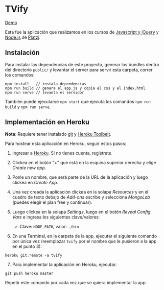 TVify
=====

[Demo](http://slifszyc.github.io/tvify/)

Esta fue la aplicación que realizamos en los cursos de [Javascript y jQuery](https://platzi.com/jquery) y [Node.js](https://platzi.com/nodejs) de [Platzi](https://platzi.com).

## Instalación

Para instalar las dependencias de este proyecto, generar los bundles dentro del directorio `public/` y levantar el server para servir esta carpeta, correr los comandos:

```
npm install   // instala dependencias
npm run build // genera el app.js y copia el css y el index.html
npm run serve // levanta el servidor
```

También puede ejecutarse `npm start` que ejecuta los comandos `npm run build` y `npm run serve`.

## Implementación en Heroku

**Nota**: Requiere tener instalado [git](https://git-scm.com/) y [Heroku Toolbelt](https://toolbelt.heroku.com/).

Para hostear esta aplicación en Heroku, seguir estos pasos:

1. Ingresar a [Heroku](https://heroku.com). Si no tienes cuenta, regístrate.

2. Clickea en el botón "+" que está en la esquina superior derecha y elige *Create new app*.

3. Ponle un nombre, que será parte de la URL de la aplicación y luego clickea en *Create App*.

4. Una vez creada la aplicación clickea en la solapa *Resources* y en el cuadro de texto debajo de *Add-ons* escribe y selecciona *MongoLab* (puedes elegir el plan free y continuar).

5. Luego clickea en la solapa *Settings*, luego en el botón *Reveal Config Vars* e ingresa los siguientes clave/valores:
    * Clave: `NODE_PATH`, valor: `./bin`

6. En una Terminal, en la carpeta de la app, ejecutar el siguiente comando por única vez (reemplazar `tvify` por el nombre que le pusieron a la app en el punto 3):
```
heroku git:remote -a tvify
```

7. Para implementar la aplicación en Heroku, ejecutar:
```
git push heroku master
```
Repetir este comando por cada vez que se quiera implementar la app.